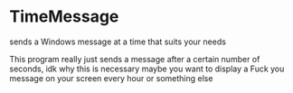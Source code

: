 # TimeMessage
sends a Windows message at a time that suits your needs

This program really just sends a message after a certain number of seconds, idk why this is necessary maybe you want to display a Fuck you message on your screen every hour or something else
